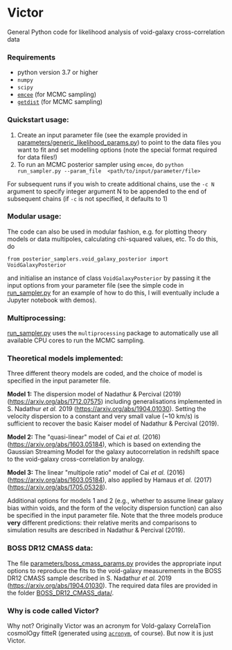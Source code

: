 # Victor

General Python code for likelihood analysis of void-galaxy cross-correlation data

### Requirements
   - python version 3.7 or higher 
   - ```numpy``` 
   - ```scipy``` 
   - [```emcee```](https://emcee.readthedocs.io/en/stable/) (for MCMC sampling)
   - [```getdist```](https://getdist.readthedocs.io/en/latest/) (for MCMC sampling)

### Quickstart usage:
1. Create an input parameter file (see the example provided in [parameters/generic_likelihood_params.py]()) 
to point to the data files you want to fit and set modelling options (note the special format required for 
data files!)
2. To run an MCMC posterior sampler using ```emcee```, do  ```python run_sampler.py --param_file 
<path/to/input/parameter/file>``` 
 
For subsequent runs if you wish to create additional chains, use the ```-c N``` argument to specify integer 
argument N to be appended to the end of subsequent chains (if ```-c``` is not specified, it defaults to 1)

### Modular usage:
The code can also be used in modular fashion, e.g. for plotting theory models or data multipoles, calculating 
chi-squared values, etc. To do this, do

```from posterior_samplers.void_galaxy_posterior import VoidGalaxyPosterior```

and initialise an instance of class ```VoidGalaxyPosterior``` by passing it the input options from your 
parameter file (see the simple code in [run_sampler.py](run_sampler.py) for an example of how to do this, I 
will eventually include a Jupyter notebook with demos). 

### Multiprocessing:
[run_sampler.py](run_sampler.py) uses the ```multiprocessing``` package to automatically use all available
CPU cores to run the MCMC sampling. 

### Theoretical models implemented:
Three different theory models are coded, and the choice of model is specified in the input parameter file.

**Model 1:** 
The dispersion model of Nadathur & Percival (2019) (https://arxiv.org/abs/1712.07575) including 
generalisations implemented in S. Nadathur *et al.* 2019 (https://arxiv.org/abs/1904.01030). Setting the 
velocity dispersion to a constant and very small value (~10 km/s) is sufficient to recover the basic 
Kaiser model of Nadathur & Percival (2019).

**Model 2:**
The "quasi-linear" model of Cai *et al.* (2016) (https://arxiv.org/abs/1603.05184), which is based on 
extending the Gaussian Streaming Model for the galaxy autocorrelation in redshift space to the void-galaxy
cross-correlation by analogy.

**Model 3:**
The linear "multipole ratio" model of Cai *et al.* (2016) (https://arxiv.org/abs/1603.05184), also applied by 
Hamaus *et al.* (2017) (https://arxiv.org/abs/1705.05328).

Additional options for models 1 and 2 (e.g., whether to assume linear galaxy bias within voids, and the form 
of the velocity dispersion function) can also be specified in the input parameter file. Note that the three 
models produce **very** different predictions: their relative merits and comparisons to simulation results 
are described in Nadathur & Percival (2019).

### BOSS DR12 CMASS data:
The file [parameters/boss_cmass_params.py]() provides the appropriate input options to reproduce the fits to 
the void-galaxy measurements in the BOSS DR12 CMASS sample described in S. Nadathur *et al.* 2019 
(https://arxiv.org/abs/1904.01030). The required data files are provided in the folder 
[BOSS_DR12_CMASS_data/]().

### Why is code called Victor?
Why not? Originally Victor was an acronym for VoId-galaxy CorrelaTion cosmolOgy fitteR (generated using 
[```acronym```](https://github.com/bacook17/acronym), of course). But now it is just Victor.